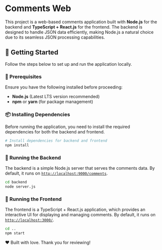 # Comments Web  

This project is a web-based comments application built with **Node.js** for the backend and **TypeScript + React.js** for the frontend. The backend is designed to handle JSON data efficiently, making Node.js a natural choice due to its seamless JSON processing capabilities.  

## 🚀 Getting Started  

Follow the steps below to set up and run the application locally.  

### 📌 Prerequisites  

Ensure you have the following installed before proceeding:  
- **Node.js** (Latest LTS version recommended)  
- **npm** or **yarn** (for package management)  

### 📦 Installing Dependencies  

Before running the application, you need to install the required dependencies for both the backend and frontend.

```sh
# Install dependencies for backend and frontend
npm install
```


### 🔧 Running the Backend  

The backend is a simple Node.js server that serves the comments data. By default, it runs on [`http://localhost:9000/comments`](http://localhost:9000/comments).  

```sh
cd backend
node server.js
```


### 🎨 Running the Frontend

The frontend is a TypeScript + React.js application, which provides an interactive UI for displaying and managing comments. By default, it runs on [`http://localhost:3000/`](http://localhost:3000/). 

```sh
cd ..
npm start
```

❤️ Built with love. Thank you for reviewing!